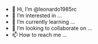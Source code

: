 - 👋 Hi, I’m @leonardo1985rc
- 👀 I’m interested in ...
- 🌱 I’m currently learning ...
- 💞️ I’m looking to collaborate on ...
- 📫 How to reach me ...

<!---
leonardo1985rc/leonardo1985rc is a ✨ special ✨ repository because its `README.md` (this file) appears on your GitHub profile.
You can click the Preview link to take a look at your changes.
--->
